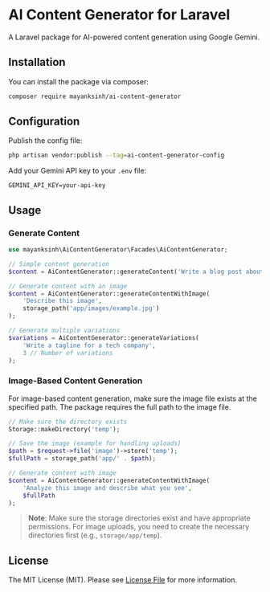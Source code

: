 # AI Content Generator for Laravel

A Laravel package for AI-powered content generation using Google Gemini.

## Installation

You can install the package via composer:

```bash
composer require mayanksinh/ai-content-generator
```

## Configuration

Publish the config file:

```bash
php artisan vendor:publish --tag=ai-content-generator-config
```

Add your Gemini API key to your `.env` file:

```
GEMINI_API_KEY=your-api-key
```

## Usage

### Generate Content

```php
use mayanksinh\AiContentGenerator\Facades\AiContentGenerator;

// Simple content generation
$content = AiContentGenerator::generateContent('Write a blog post about Laravel and AI');

// Generate content with an image
$content = AiContentGenerator::generateContentWithImage(
    'Describe this image',
    storage_path('app/images/example.jpg')
);

// Generate multiple variations
$variations = AiContentGenerator::generateVariations(
    'Write a tagline for a tech company',
    3 // Number of variations
);
```

### Image-Based Content Generation

For image-based content generation, make sure the image file exists at the specified path. The package requires the full path to the image file.

```php
// Make sure the directory exists
Storage::makeDirectory('temp');

// Save the image (example for handling uploads)
$path = $request->file('image')->store('temp');
$fullPath = storage_path('app/' . $path);

// Generate content with image
$content = AiContentGenerator::generateContentWithImage(
    'Analyze this image and describe what you see',
    $fullPath
);
```

> **Note**: Make sure the storage directories exist and have appropriate permissions. For image uploads, you need to create the necessary directories first (e.g., `storage/app/temp`).

## License

The MIT License (MIT). Please see [License File](LICENSE.md) for more information. 